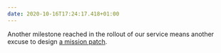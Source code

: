 ```yaml
---
date: 2020-10-16T17:24:17.418+01:00
---
```

Another milestone reached in the rollout of our service means another excuse to design [a mission patch](https://dribbble.com/shots/14399943).
